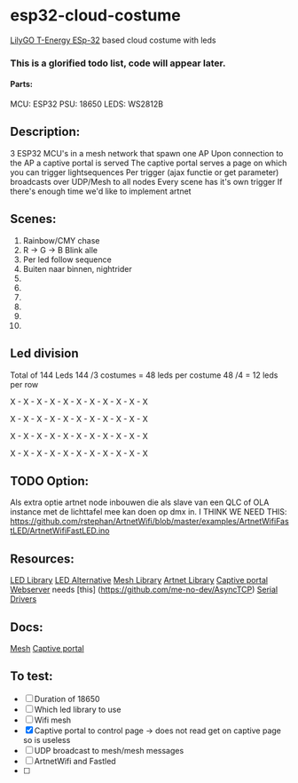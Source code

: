 # esp32-cloud-costume
[LilyGO T-Energy ESp-32](http://www.lilygo.cn/prod_view.aspx?TypeId=50033&Id=1170&FId=t3:50033:3) based cloud costume with leds


### This is a glorified todo list, code will appear later.

#### Parts:
MCU:	ESP32
PSU:	18650
LEDS:	WS2812B

## Description:
3 ESP32 MCU's in a mesh network that spawn one AP
Upon connection to the AP a captive portal is served
The captive portal serves a page on which you can trigger lightsequences
Per trigger (ajax functie or get parameter) broadcasts over UDP/Mesh to all nodes
Every scene has it's own trigger
If there's enough time we'd like to implement artnet

## Scenes:
1. Rainbow/CMY chase
2. R -> G -> B Blink alle
3. Per led follow sequence
4. Buiten naar binnen, nightrider
5. 
6.
7.
8.
9.
10.

## Led division
Total of 144 Leds
144 /3 costumes = 48 leds per costume
48 /4 = 12 leds per row

X - X - X - X - X - X - X - X - X - X - X

X - X - X - X - X - X - X - X - X - X - X

X - X - X - X - X - X - X - X - X - X - X

X - X - X - X - X - X - X - X - X - X - X

## TODO Option:
Als extra optie artnet node inbouwen die als slave van een QLC of OLA instance met de lichttafel mee kan doen op dmx in.
I THINK WE NEED THIS:
https://github.com/rstephan/ArtnetWifi/blob/master/examples/ArtnetWifiFastLED/ArtnetWifiFastLED.ino

## Resources:
[LED Library](https://www.arduino.cc/reference/en/libraries/freenove-ws2812-lib-for-esp32)
[LED Alternative](https://github.com/FastLED/FastLED)
[Mesh Library](https://github.com/gmag11/painlessMesh)
[Artnet Library](https://github.com/rstephan/ArtnetWifi)
[Captive portal](https://github.com/espressif/arduino-esp32/blob/master/libraries/DNSServer/examples/CaptivePortal/CaptivePortal.ino)
[Webserver](https://github.com/me-no-dev/ESPAsyncWebServer) needs [this] (https://github.com/me-no-dev/AsyncTCP)
[Serial Drivers](https://github.com/WCHSoftGroup/ch34xser_macos)

## Docs:
[Mesh](https://randomnerdtutorials.com/esp-mesh-esp32-esp8266-painlessmesh/#2)
[Captive portal](https://iotespresso.com/create-captive-portal-using-esp32/)

## To test:
- [ ] Duration of 18650
- [ ] Which led library to use
- [ ] Wifi mesh
- [X] Captive portal to control page -> does not read get on captive page so is useless
- [ ] UDP broadcast to mesh/mesh messages
- [ ] ArtnetWifi and Fastled
- [ ] 
